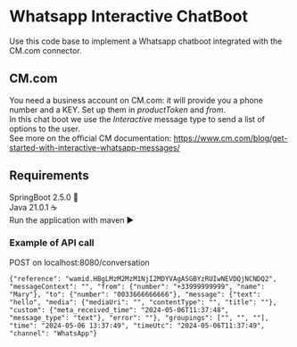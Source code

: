 # Whatsapp Interactive ChatBoot
Use this code base to implement a Whatsapp chatboot integrated with the CM.com connector.  
## CM.com
You need a business account on CM.com: it will provide you a phone number and a KEY. Set up them in *productToken* and *from*.  
In this chat boot we use the *Interactive* message type to send a list of options to the user.  
See more on the official CM documentation: https://www.cm.com/blog/get-started-with-interactive-whatsapp-messages/  
## Requirements
SpringBoot 2.5.0 :seedling:  
Java 21.0.1 :coffee:  
Run the application with maven :arrow_forward:    
### Example of API call
POST on localhost:8080/conversation  
```
{"reference": "wamid.HBgLMzM2MzM1NjI2MDYVAgASGBYzRUIwNEVDQjNCNDQ2", "messageContext": "", "from": {"number": "+33999999999", "name": "Mary"}, "to": {"number": "0033666666666"}, "message": {"text": "hello", "media": {"mediaUri": "", "contentType": "", "title": ""}, "custom": {"meta_received_time": "2024-05-06T11:37:48", "message_type": "text"}, "error": ""}, "groupings": ["", "", ""], "time": "2024-05-06 13:37:49", "timeUtc": "2024-05-06T11:37:49", "channel": "WhatsApp"}
```